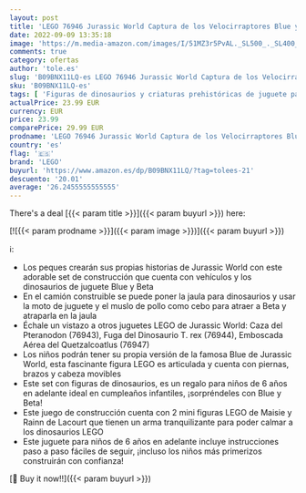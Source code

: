 ```yaml
---
layout: post
title: 'LEGO 76946 Jurassic World Captura de los Velocirraptores Blue y Beta de Película  Dinosaurios Juguetes  Dino  Moto y Camión  Regalos Niños de 6 Años'
date: 2022-09-09 13:35:18
image: 'https://m.media-amazon.com/images/I/51MZ3r5PvAL._SL500_._SL400_.jpg'
comments: true
category: ofertas
author: 'tole.es'
slug: 'B09BNX11LQ-es LEGO 76946 Jurassic World Captura de los Velocirraptores...'
sku: 'B09BNX11LQ-es'
tags: [ 'Figuras de dinosaurios y criaturas prehistóricas de juguete para niños','Juegos de construcción para niños','Juguetes','Juguetes y juegos','Muñecos y figuras','lego','🇪🇸', ]
actualPrice: 23.99 EUR
currency: EUR
price: 23.99
comparePrice: 29.99 EUR
prodname: 'LEGO 76946 Jurassic World Captura de los Velocirraptores Blue y Beta de Película  Dinosaurios Juguetes  Dino  Moto y Camión  Regalos Niños de 6 Años'
country: 'es'
flag: '🇪🇸'
brand: 'LEGO'
buyurl: 'https://www.amazon.es/dp/B09BNX11LQ/?tag=tolees-21'
descuento: '20.01'
average: '26.2455555555555'
---
```


There's a deal [{{< param title >}}]({{< param buyurl >}})  here:

[![{{< param prodname >}}]({{< param image >}})]({{< param buyurl >}})

ℹ️:

- Los peques crearán sus propias historias de Jurassic World con este adorable set de construcción que cuenta con vehículos y los dinosaurios de juguete Blue y Beta
- En el camión construible se puede poner la jaula para dinosaurios y usar la moto de juguete y el muslo de pollo como cebo para atraer a Beta y atraparla en la jaula
- Échale un vistazo a otros juguetes LEGO de Jurassic World: Caza del Pteranodon (76943), Fuga del Dinosaurio T. rex (76944), Emboscada Aérea del Quetzalcoatlus (76947)
- Los niños podrán tener su propia versión de la famosa Blue de Jurassic World, esta fascinante figura LEGO es articulada y cuenta con piernas, brazos y cabeza movibles
- Este set con figuras de dinosaurios, es un regalo para niños de 6 años en adelante ideal en cumpleaños infantiles, ¡sorpréndeles con Blue y Beta!
- Este juego de construcción cuenta con 2 mini figuras LEGO de Maisie y Rainn de Lacourt que tienen un arma tranquilizante para poder calmar a los dinosaurios LEGO
- Este juguete para niños de 6 años en adelante incluye instrucciones paso a paso fáciles de seguir, ¡incluso los niños más primerizos construirán con confianza!

[🛒 Buy it now!!]({{< param buyurl >}})
